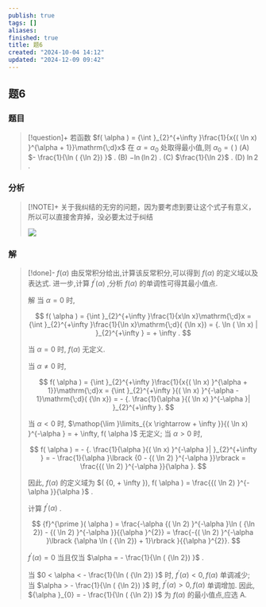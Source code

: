 ```yaml
---
publish: true
tags: []
aliases: 
finished: true
title: 题6
created: "2024-10-04 14:12"
updated: "2024-12-09 09:42"
---
```

## 题6
### 题目
> [!question]+
> 若函数 $f( \alpha ) = {\int }_{2}^{+\infty }\frac{1}{x{( \ln x) }^{\alpha + 1}}\mathrm{\;d}x$ 在 $\alpha = {\alpha }_{0}$ 处取得最小值,则 ${\alpha }_{0} = ( \;)$
> (A) $- \frac{1}{\ln ( {\ln 2}) }$ . (B) $- \ln ( {\ln 2})$ . (C) $\frac{1}{\ln 2}$ . (D) $\ln 2$ .
### 分析
> [!NOTE]+
> 关于我纠结的无穷的问题，因为要考虑到要让这个式子有意义，所以可以直接舍弃掉，没必要太过于纠结
> 
> ![](https://img.hwenyi.tech/202412091741297.webp)
### 解
> [!done]-
> $f( \alpha )$ 由反常积分给出,计算该反常积分,可以得到 $f( \alpha )$ 的定义域以及表达式. 进一步,计算 ${f}^{\prime }( \alpha )$ ,分析 $f( \alpha )$ 的单调性可得其最小值点.
> 
> 解 当 $\alpha = 0$ 时,
> 
> $$
> f( \alpha ) = {\int }_{2}^{+\infty }\frac{1}{x\ln x}\mathrm{\;d}x = {\int }_{2}^{+\infty }\frac{1}{\ln x}\mathrm{\;d}( {\ln x}) = {. \ln ( \ln x) | }_{2}^{+\infty } = + \infty .
> $$
> 
> 当 $\alpha = 0$ 时, $f( \alpha )$ 无定义.
> 
> 当 $\alpha \neq 0$ 时,
> 
> $$
> f( \alpha ) = {\int }_{2}^{+\infty }\frac{1}{x{( \ln x) }^{\alpha + 1}}\mathrm{\;d}x = {\int }_{2}^{+\infty }{( \ln x) }^{-\alpha - 1}\mathrm{\;d}( {\ln x}) = - {. \frac{1}{\alpha }{( \ln x) }^{-\alpha }| }_{2}^{+\infty }.
> $$
> 
> 当 $\alpha < 0$ 时, $\mathop{\lim }\limits_{{x \rightarrow + \infty }}{( \ln x) }^{-\alpha } = + \infty, f( \alpha )$ 无定义; 当 $\alpha > 0$ 时,
> 
> $$
> f( \alpha ) = - {. \frac{1}{\alpha }{( \ln x) }^{-\alpha }| }_{2}^{+\infty } = - \frac{1}{\alpha }\lbrack {0 - {( \ln 2) }^{-\alpha }}\rbrack = \frac{{( \ln 2) }^{-\alpha }}{\alpha }.
> $$
> 
> 因此, $f( \alpha )$ 的定义域为 $( {0, + \infty }), f( \alpha ) = \frac{{( \ln 2) }^{-\alpha }}{\alpha }$ .
> 
> 计算 ${f}^{\prime }( \alpha )$ .
> 
> $$
> {f}^{\prime }( \alpha ) = \frac{-\alpha {( \ln 2) }^{-\alpha }\ln ( {\ln 2}) - {( \ln 2) }^{-\alpha }}{{\alpha }^{2}} = \frac{-{( \ln 2) }^{-\alpha }\lbrack {\alpha \ln ( {\ln 2}) + 1}\rbrack }{{\alpha }^{2}}.
> $$
> 
> ${f}^{\prime }( \alpha ) = 0$ 当且仅当 $\alpha = - \frac{1}{\ln ( {\ln 2}) }$ .
> 
> 当 $0 < \alpha < - \frac{1}{\ln ( {\ln 2}) }$ 时, ${f}^{\prime }( \alpha ) < 0, f( \alpha )$ 单调减少; 当 $\alpha > - \frac{1}{\ln ( {\ln 2}) }$ 时, ${f}^{\prime }( \alpha ) > 0, f( \alpha )$ 单调增加. 因此, ${\alpha }_{0} = - \frac{1}{\ln ( {\ln 2}) }$ 为 $f( \alpha )$ 的最小值点,应选 A.